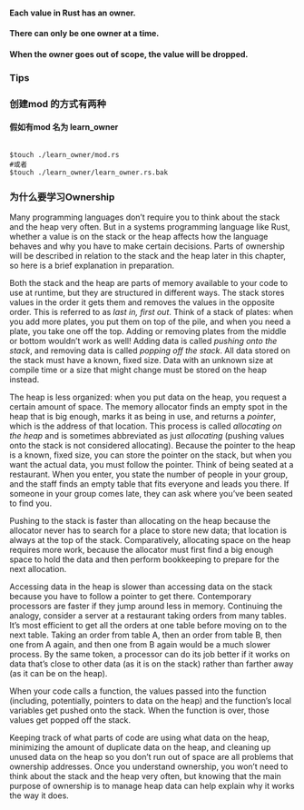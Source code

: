 #### Each value in Rust has an owner.
#### There can only be one owner at a time.
#### When the owner goes out of scope, the value will be dropped.


### Tips
### 创建mod 的方式有两种

#### 假如有mod 名为 learn_owner
```shell

$touch ./learn_owner/mod.rs
#或者
$touch ./learn_owner/learn_owner.rs.bak

```
### 为什么要学习Ownership 

  <p>Many programming languages don’t require you to think about the stack and the
    heap very often. But in a systems programming language like Rust, whether a
    value is on the stack or the heap affects how the language behaves and why
    you have to make certain decisions. Parts of ownership will be described in
    relation to the stack and the heap later in this chapter, so here is a brief
    explanation in preparation.</p>
  <p>Both the stack and the heap are parts of memory available to your code to use
    at runtime, but they are structured in different ways. The stack stores
    values in the order it gets them and removes the values in the opposite
    order. This is referred to as <em>last in, first out</em>. Think of a stack of
    plates: when you add more plates, you put them on top of the pile, and when
    you need a plate, you take one off the top. Adding or removing plates from
    the middle or bottom wouldn’t work as well! Adding data is called <em>pushing
      onto the stack</em>, and removing data is called <em>popping off the stack</em>. All
    data stored on the stack must have a known, fixed size. Data with an unknown
    size at compile time or a size that might change must be stored on the heap
    instead.</p>
  <p>The heap is less organized: when you put data on the heap, you request a
    certain amount of space. The memory allocator finds an empty spot in the heap
    that is big enough, marks it as being in use, and returns a <em>pointer</em>, which
    is the address of that location. This process is called <em>allocating on the
      heap</em> and is sometimes abbreviated as just <em>allocating</em> (pushing values onto
    the stack is not considered allocating). Because the pointer to the heap is a
    known, fixed size, you can store the pointer on the stack, but when you want
    the actual data, you must follow the pointer. Think of being seated at a
    restaurant. When you enter, you state the number of people in your group, and
    the staff finds an empty table that fits everyone and leads you there. If
    someone in your group comes late, they can ask where you’ve been seated to
    find you.</p>
  <p>Pushing to the stack is faster than allocating on the heap because the
    allocator never has to search for a place to store new data; that location is
    always at the top of the stack. Comparatively, allocating space on the heap
    requires more work, because the allocator must first find a big enough space
    to hold the data and then perform bookkeeping to prepare for the next
    allocation.</p>
  <p>Accessing data in the heap is slower than accessing data on the stack because
    you have to follow a pointer to get there. Contemporary processors are faster
    if they jump around less in memory. Continuing the analogy, consider a server
    at a restaurant taking orders from many tables. It’s most efficient to get
    all the orders at one table before moving on to the next table. Taking an
    order from table A, then an order from table B, then one from A again, and
    then one from B again would be a much slower process. By the same token, a
    processor can do its job better if it works on data that’s close to other
    data (as it is on the stack) rather than farther away (as it can be on the
    heap).</p>
  <p>When your code calls a function, the values passed into the function
    (including, potentially, pointers to data on the heap) and the function’s
    local variables get pushed onto the stack. When the function is over, those
    values get popped off the stack.</p>
  <p>Keeping track of what parts of code are using what data on the heap,
    minimizing the amount of duplicate data on the heap, and cleaning up unused
    data on the heap so you don’t run out of space are all problems that ownership
    addresses. Once you understand ownership, you won’t need to think about the
    stack and the heap very often, but knowing that the main purpose of ownership
    is to manage heap data can help explain why it works the way it does.</p>
